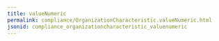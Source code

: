 ```yaml
---
title: valueNumeric
permalink: compliance/OrganizationCharacteristic.valueNumeric.html
jsonid: compliance_organizationcharacteristic_valuenumeric
---
```

